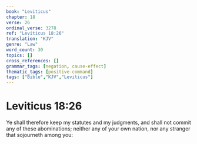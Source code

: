 ```yaml
---
book: "Leviticus"
chapter: 18
verse: 26
ordinal_verse: 3278
ref: "Leviticus 18:26"
translation: "KJV"
genre: "Law"
word_count: 30
topics: []
cross_references: []
grammar_tags: [negation, cause-effect]
thematic_tags: [positive-command]
tags: ["Bible","KJV","Leviticus"]
---
```


# Leviticus 18:26

Ye shall therefore keep my statutes and my judgments, and shall not commit any of these abominations; neither any of your own nation, nor any stranger that sojourneth among you:
